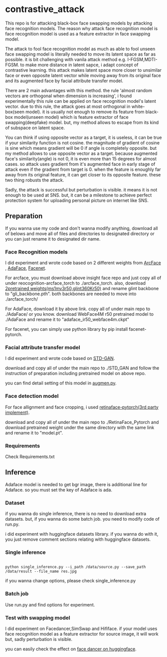 # contrastive_attack
This repo is for attacking black-box face swapping models by attacking face recognition models.
The reason why attack face recognition model is face recognition model is used as a feature extractor in face swapping model.

The attack to fool face recognition model as much as able to fool unseen face swapping model is literally needed to move its latent space as far as possible. it is bit challenging with vanila attack method e.g. I-FGSM,MDTI-FGSM. to make more distance in latent sapce, i adapt concept of contrastive learning. this attack makes latent space more closer to unsimilar face or even opposite latent vector while moving away from its original face and its augmented face by facial attribute transfer model. 

There are 2 main advantages with this method. the rule 'almost random vectors are orthogonal when dimension is increasing', i found experimentally this rule can be applied on face recognition model's latent vector. due to this rule, the attack goes at most orthogonal in white-box(seen model). it is usually not enough to remove its feature from black-box model(unseen model) which is feature extractor of face swapping(deepfake) model. but, my method allows to escape from its kind of subspace on latent space.

You can think if using opposite vector as a target, it is useless, it can be true if your similarity function is not cosine. the magnitude of gradient of cosine is sine which means gradient will be 0 if angle is completely opposite. but my method allows to use opposite vector as a target. because augmented face's similarity(angle) is not 0, it is even more than 15 degrees for almost cases. so attack uses gradient from it's augmented face in early stage of attack even if the gradient from target is 0. when the feature is enoughly far away from its original feature, it can get closer to its opposite feature. these two thing robusts the attack.

Sadly, the attack is successful but perturbation is visible. it means it is not enough to be used at SNS. but, it can be a milestone to achieve perfect protection system for uploading personal picture on internet like SNS.

## Preparation
If you wanna use my code and don't wanna modify anything, download all of belows and move all of files and directories to designated directory or you can just rename it to designated dir name.
### Face Recognition models
I did experiment and wrote code based on 2 different weights from [ArcFace](https://github.com/deepinsight/insightface/blob/master/recognition/arcface_torch/README.md) , [AdaFace](https://github.com/mk-minchul/AdaFace), [Facenet](https://github.com/timesler/facenet-pytorch).

For arcface, you must download above insight face repo and just copy all of under reocognition-arcface_torch to ./arcface_torch. also, download [2pretrained weights(ms1mv3r50,glint360Kr50)](https://onedrive.live.com/?redeem=aHR0cHM6Ly8xZHJ2Lm1zL3UvcyFBc3dwc0RPMnRvTktxMGxXWTY5dk41OEdSNm13P2U9cDlPdjVk&id=4A83B6B633B029CC%215577&cid=4A83B6B633B029CC) and rename glint backbone to "gli_backbone.pth". both backbones are needed to move into ./arcface_torch/

For AdaFace, download it by above link. copy all of under main repo to ./AdaFace/ or you know. download WebFace4M r50 pretrained model to ./AdaFace and rename it to "adaface_ir50_webface4m.ckpt"

For facenet, you can simply use python library by pip install facenet-pytorch.
### Facial attribute transfer model
I did experiment and wrote code based on [STD-GAN](https://github.com/XuyangGuo/STD-GAN).

download and copy all of under the main repo to ./STD_GAN and follow the instruction of preparation including pretrained model on above repo.

you can find detail setting of this model in [augmen.py](https://github.com/joonsong-lee/contrastive_attack/blob/main/augmen.py).
### Face detection model
For face allignment and face cropping, i used [retinaface-pytorch(3rd party implement)](https://github.com/supernotman/RetinaFace_Pytorch).

download and copy all of under the main repo to ./RetinaFace_Pytorch and download pretrained weight under the same directory with the same link and rename it to "model.pt".
### Requirements
Check Requirements.txt

## Inference
Adaface model is needed to get bgr image, there is additional line for Adaface. so you must set the key of Adaface is ada.
### Dataset
if you wanna do single inference, there is no need to download extra datasets. but, if you wanna do some batch job. you need to modify code of run.py.

i did experiment with huggingface datasets library. if you wanna do with it, you just remove comment sections relating with huggingface datasets.
### Single inference
```

python single_inference.py --i_path /data/source.py --save_path /data/result --file_name res.jpg
```
if you wanna change options, please check single_inference.py

### Batch job
Use run.py and find options for experiment.

### Test with swapping model
I did experiment on Facedancer,SimSwap and Hififace. if your model uses face recognition model as a feature extractor for source image, it will work but, sadly perturbation is visible.

you can easily check the effect on [face dancer on huggingface](https://huggingface.co/spaces/felixrosberg/face-swap).

